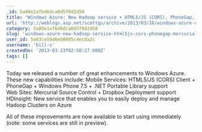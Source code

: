 ```yaml
---
_id: 5a88e1afbd6dca0d5f0d2d58
title: "Windows Azure: New Hadoop service + HTML5/JS (CORS), PhoneGap, Mercurial and Dropbox support"
url: 'http://weblogs.asp.net/scottgu/archive/2013/03/18/windows-azure-new-hadoop-service-html5-js-cors-phonegap-mercurial-and-dropbox-support.aspx'
category: 5a88e1afbd6dca0d5f0d2d58
slug: 'windows-azure-new-hadoop-service-html5js-cors-phonegap-mercurial-and-dropbox-support'
user_id: 5a83ce59d6eb0005c4ecda2c
username: 'bill-s'
createdOn: '2013-03-23T02:50:27.000Z'
tags: []
---
```


Today we released a number of great enhancements to Windows Azure. These new capabilities include:
Mobile Services: HTML5/JS (CORS) Client + PhoneGap + Windows Phone 7.5 + .NET Portable Library support<br/>
Web Sites: Mercurial Source Control + Dropbox Deployment support<br/>
HDInsight: New service that enables you to easily deploy and manage Hadoop Clusters on Azure<br/>

All of these improvements are now available to start using immediately (note: some services are still in preview).
